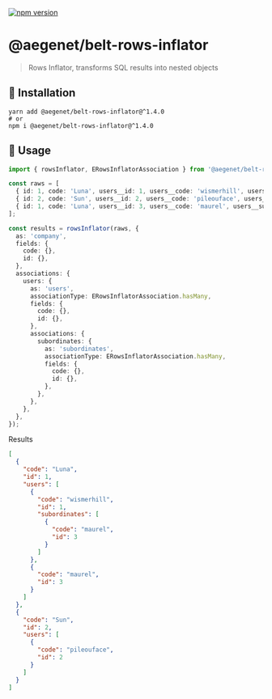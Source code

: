 [![npm version](https://img.shields.io/npm/v/@aegenet/belt-rows-inflator.svg)](https://www.npmjs.com/package/@aegenet/belt-rows-inflator)
<br>

# @aegenet/belt-rows-inflator

> Rows Inflator, transforms SQL results into nested objects

## 💾 Installation

```shell
yarn add @aegenet/belt-rows-inflator@^1.4.0
# or
npm i @aegenet/belt-rows-inflator@^1.4.0
```

## 📝 Usage

```typescript
import { rowsInflator, ERowsInflatorAssociation } from '@aegenet/belt-rows-inflator';

const raws = [
  { id: 1, code: 'Luna', users__id: 1, users__code: 'wismerhill', users__subordinates__id: 3, users__subordinates__code: 'maurel' },
  { id: 2, code: 'Sun', users__id: 2, users__code: 'pileouface', users__subordinates__id: null, users__subordinates__code: null },
  { id: 1, code: 'Luna', users__id: 3, users__code: 'maurel', users__subordinates__id: null, users__subordinates__code: null },
];

const results = rowsInflator(raws, {
  as: 'company',
  fields: {
    code: {},
    id: {},
  },
  associations: {
    users: {
      as: 'users',
      associationType: ERowsInflatorAssociation.hasMany,
      fields: {
        code: {},
        id: {},
      },
      associations: {
        subordinates: {
          as: 'subordinates',
          associationType: ERowsInflatorAssociation.hasMany,
          fields: {
            code: {},
            id: {},
          },
        },
      },
    },
  },
});

```

Results

```json
[
  {
    "code": "Luna",
    "id": 1,
    "users": [
      {
        "code": "wismerhill",
        "id": 1,
        "subordinates": [
          {
            "code": "maurel",
            "id": 3
          }
        ]
      },
      {
        "code": "maurel",
        "id": 3
      }
    ]
  },
  {
    "code": "Sun",
    "id": 2,
    "users": [
      {
        "code": "pileouface",
        "id": 2
      }
    ]
  }
]
```
